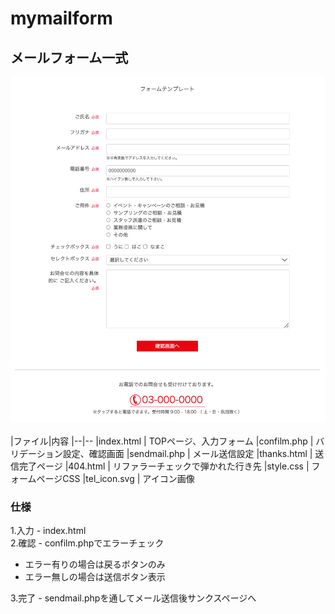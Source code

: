# mymailform
## メールフォーム一式
![form構成図](mailform.png)
<br><br>
|ファイル|内容
|--|--
|index.html | TOPページ、入力フォーム
|confilm.php | バリデーション設定、確認画面
|sendmail.php | メール送信設定
|thanks.html | 送信完了ページ
|404.html | リファラーチェックで弾かれた行き先
|style.css | フォームページCSS
|tel_icon.svg | アイコン画像

### <strong>仕様</strong>
1.入力 - index.html<br>
2.確認 - confilm.phpでエラーチェック<br>
- エラー有りの場合は戻るボタンのみ
- エラー無しの場合は送信ボタン表示

3.完了 - sendmail.phpを通してメール送信後サンクスページへ
